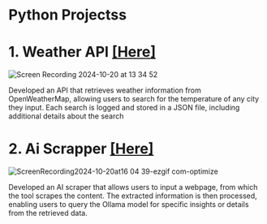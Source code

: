 # Python Projectss


# 1. Weather API [[Here]](https://github.com/ManuelMebrat/Python-Projects/tree/20c14f0b4f5ea40fd9dbec8c64bbb66d76db781f/Weather%20API)
![Screen Recording 2024-10-20 at 13 34 52](https://github.com/user-attachments/assets/a4c7119a-1bf4-4da6-97f6-88f44f900e06)

Developed an API that retrieves weather information from OpenWeatherMap, allowing users to search for the temperature of any city they input. Each search is logged and stored in a JSON file, including additional details about the search

# 2. Ai Scrapper [[Here]](]https://github.com/ManuelMebrat/Python-Projects/tree/e3bdbed7952f1e6f50f0174fdeb72ab5c42eeb76/AI%20Scrapper)

![ScreenRecording2024-10-20at16 04 39-ezgif com-optimize](https://github.com/user-attachments/assets/3fa7b77e-942c-47c3-b41d-a92502b37dab)

Developed an AI scraper that allows users to input a webpage, from which the tool scrapes the content. The extracted information is then processed, enabling users to query the Ollama model for specific insights or details from the retrieved data.
